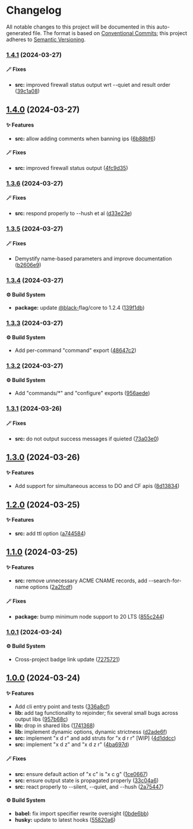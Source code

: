 # Changelog

All notable changes to this project will be documented in this auto-generated
file. The format is based on [Conventional Commits][1];
this project adheres to [Semantic Versioning][2].

### [1.4.1][3] (2024-03-27)

#### 🪄 Fixes

- **src:** improved firewall status output wrt --quiet and result order ([39c1a08][4])

## [1.4.0][5] (2024-03-27)

#### ✨ Features

- **src:** allow adding comments when banning ips ([6b88bf6][6])

#### 🪄 Fixes

- **src:** improved firewall status output ([4fc9d35][7])

### [1.3.6][8] (2024-03-27)

#### 🪄 Fixes

- **src:** respond properly to --hush et al ([d33e23e][9])

### [1.3.5][10] (2024-03-27)

#### 🪄 Fixes

- Demystify name-based parameters and improve documentation ([b2606e9][11])

### [1.3.4][12] (2024-03-27)

#### ⚙️ Build System

- **package:** update [@black-][13]flag/core to 1.2.4 ([139f1db][14])

### [1.3.3][15] (2024-03-27)

#### ⚙️ Build System

- Add per-command "command" export ([48647c2][16])

### [1.3.2][17] (2024-03-27)

#### ⚙️ Build System

- Add "commands/\*" and "configure" exports ([956aede][18])

### [1.3.1][19] (2024-03-26)

#### 🪄 Fixes

- **src:** do not output success messages if quieted ([73a03e0][20])

## [1.3.0][21] (2024-03-26)

#### ✨ Features

- Add support for simultaneous access to DO and CF apis ([8d13834][22])

## [1.2.0][23] (2024-03-25)

#### ✨ Features

- **src:** add ttl option ([a744584][24])

## [1.1.0][25] (2024-03-25)

#### ✨ Features

- **src:** remove unnecessary ACME CNAME records, add --search-for-name options ([2a2fcdf][26])

#### 🪄 Fixes

- **package:** bump minimum node support to 20 LTS ([855c244][27])

### [1.0.1][28] (2024-03-24)

#### ⚙️ Build System

- Cross-project badge link update ([7275721][29])

## [1.0.0][30] (2024-03-24)

#### ✨ Features

- Add cli entry point and tests ([336a8cf][31])
- **lib:** add tag functionality to rejoinder; fix several small bugs across output libs ([957b68c][32])
- **lib:** drop in shared libs ([1741368][33])
- **lib:** implement dynamic options, dynamic strictness ([d2ade6f][34])
- **src:** implement "x d r" and add struts for "x d r r" \[WIP] ([4d1ddcc][35])
- **src:** implement "x d z" and "x d z r" ([4ba697d][36])

#### 🪄 Fixes

- **src:** ensure default action of "x c" is "x c g" ([1ce0667][37])
- **src:** ensure output state is propagated properly ([33c04a6][38])
- **src:** react properly to --silent, --quiet, and --hush ([2a75447][39])

#### ⚙️ Build System

- **babel:** fix import specifier rewrite oversight ([0bde6bb][40])
- **husky:** update to latest hooks ([55820a6][41])

[1]: https://conventionalcommits.org
[2]: https://semver.org
[3]: https://github.com/Xunnamius/xunnctl/compare/v1.4.0...v1.4.1
[4]: https://github.com/Xunnamius/xunnctl/commit/39c1a08f2c089f52c61128e8a098e7701e912d7f
[5]: https://github.com/Xunnamius/xunnctl/compare/v1.3.6...v1.4.0
[6]: https://github.com/Xunnamius/xunnctl/commit/6b88bf6eb8cf22bdfe98c3fe8a3b0e96ca6fe13b
[7]: https://github.com/Xunnamius/xunnctl/commit/4fc9d35d8304754bc3db99064de8e00a416babb1
[8]: https://github.com/Xunnamius/xunnctl/compare/v1.3.5...v1.3.6
[9]: https://github.com/Xunnamius/xunnctl/commit/d33e23e1d6c659b3ba71ec93c3f4784e6a94ba47
[10]: https://github.com/Xunnamius/xunnctl/compare/v1.3.4...v1.3.5
[11]: https://github.com/Xunnamius/xunnctl/commit/b2606e9808f7f8f1b87efdcc8d5ee7edb905d06f
[12]: https://github.com/Xunnamius/xunnctl/compare/v1.3.3...v1.3.4
[13]: https://github.com/black-
[14]: https://github.com/Xunnamius/xunnctl/commit/139f1db135ea31782f9810c8476ce3a52832947f
[15]: https://github.com/Xunnamius/xunnctl/compare/v1.3.2...v1.3.3
[16]: https://github.com/Xunnamius/xunnctl/commit/48647c253e3b6babc1b69f501af99a73a58542bd
[17]: https://github.com/Xunnamius/xunnctl/compare/v1.3.1...v1.3.2
[18]: https://github.com/Xunnamius/xunnctl/commit/956aede83e0bf9b08b6f0fd5e09b1cc68fa45030
[19]: https://github.com/Xunnamius/xunnctl/compare/v1.3.0...v1.3.1
[20]: https://github.com/Xunnamius/xunnctl/commit/73a03e0f9551455216950b90425a47b95788681a
[21]: https://github.com/Xunnamius/xunnctl/compare/v1.2.0...v1.3.0
[22]: https://github.com/Xunnamius/xunnctl/commit/8d13834e72889aaaf3935e861a3c326b306e1e8b
[23]: https://github.com/Xunnamius/xunnctl/compare/v1.1.0...v1.2.0
[24]: https://github.com/Xunnamius/xunnctl/commit/a7445847ee35170b0345d17ff5c28d8e13bfe3f5
[25]: https://github.com/Xunnamius/xunnctl/compare/v1.0.1...v1.1.0
[26]: https://github.com/Xunnamius/xunnctl/commit/2a2fcdfb26b0e5bc21c5d607bdb5f09eb12031e4
[27]: https://github.com/Xunnamius/xunnctl/commit/855c2445b1f4c39895937e849e372aec5ad1416a
[28]: https://github.com/Xunnamius/xunnctl/compare/v1.0.0...v1.0.1
[29]: https://github.com/Xunnamius/xunnctl/commit/7275721d2c76c3580bd7474c367cddf9f6fb2b76
[30]: https://github.com/Xunnamius/xunnctl/compare/1741368d12017a3366d8f4f84ad3a97d8814f892...v1.0.0
[31]: https://github.com/Xunnamius/xunnctl/commit/336a8cf9914bcf207b8530c3597c9a0c97ba2e6c
[32]: https://github.com/Xunnamius/xunnctl/commit/957b68c756a696f3c5856508ca1d9791c77e6e96
[33]: https://github.com/Xunnamius/xunnctl/commit/1741368d12017a3366d8f4f84ad3a97d8814f892
[34]: https://github.com/Xunnamius/xunnctl/commit/d2ade6fd093589b4add43c453e2ccd2d996ba264
[35]: https://github.com/Xunnamius/xunnctl/commit/4d1ddcc73f0c9932daec7a7ad8df92ede50770b2
[36]: https://github.com/Xunnamius/xunnctl/commit/4ba697d417cb97f097f29722bee10564a2e28679
[37]: https://github.com/Xunnamius/xunnctl/commit/1ce06679cd485cbe6bba55151f6b3abbe290047f
[38]: https://github.com/Xunnamius/xunnctl/commit/33c04a62a26f088395322f460e0139338ad5eb0e
[39]: https://github.com/Xunnamius/xunnctl/commit/2a754470b266a5b09fa0d0d2b426d51f2e34a831
[40]: https://github.com/Xunnamius/xunnctl/commit/0bde6bb01025b7eb4ffa2e65c99da53158ffb166
[41]: https://github.com/Xunnamius/xunnctl/commit/55820a6b9f3699c53b5f2bd972f4d86a7efa951d
